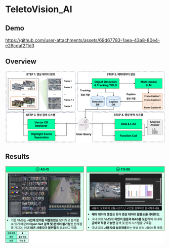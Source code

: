 # TeletoVision_AI

## Demo
https://github.com/user-attachments/assets/69d67783-1aea-43a8-80e4-e28cdaf2f1d3

## Overview
![overview](https://github.com/TeletoVision/TeletoVision_AI/blob/main/asserts/TeletoVision_framework.png)

## Results
![result](https://github.com/TeletoVision/TeletoVision_AI/blob/main/asserts/results.png)



